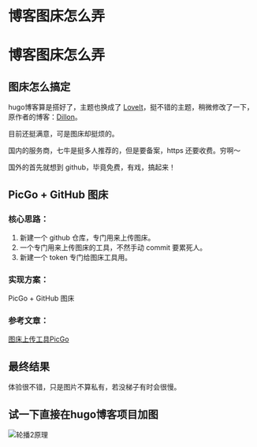 # 博客图床怎么弄


# 博客图床怎么弄

## 图床怎么搞定

hugo博客算是搭好了，主题也换成了 [LoveIt](https://themes.gohugo.io/loveit/)，挺不错的主题，稍微修改了一下，原作者的博客：[Dillon](https://dillonzq.com/)。

目前还挺满意，可是图床却挺烦的。

国内的服务商，七牛是挺多人推荐的，但是要备案，https 还要收费。穷啊～

国外的首先就想到 github，毕竟免费，有戏，搞起来！

## PicGo + GitHub 图床

### 核心思路：

1. 新建一个 github 仓库，专门用来上传图床。
2. 一个专门用来上传图床的工具，不然手动 commit 要累死人。
3. 新建一个 token 专门给图床工具用。

### 实现方案：

PicGo + GitHub 图床

### 参考文章：

[图床上传工具PicGo](https://sspai.com/post/44495)

## 最终结果

体验很不错，只是图片不算私有，若没梯子有时会很慢。

## 试一下直接在hugo博客项目加图

![轮播2原理](../../static/images/slide/轮播2原理.gif)

